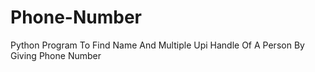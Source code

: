 # Phone-Number
Python Program To Find Name And Multiple Upi Handle Of A Person By Giving Phone Number
